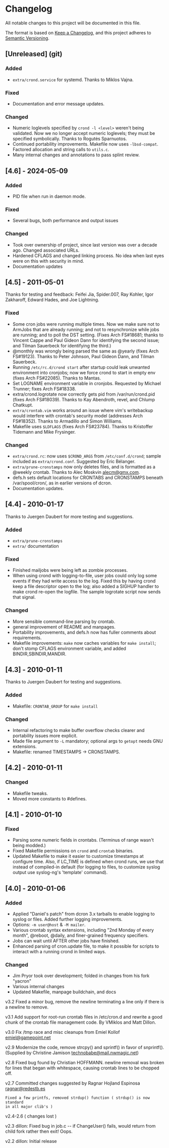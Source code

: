 # Changelog

All notable changes to this project will be documented in this file.

The format is based on [Keep a Changelog](https://keepachangelog.com/en/1.1.0/),
and this project adheres to [Semantic Versioning](https://semver.org/spec/v2.0.0.html).

## [Unreleased] (git)

### Added

- `extra/crond.service` for systemd. Thanks to Miklos Vajna.

### Fixed

- Documentation and error message updates.

### Changed

- Numeric loglevels specified by `crond -l <level>` weren't being validated.
  Now we no longer accept numeric loglevels; they must be specified
  symbolically. Thanks to Rogutės Sparnuotos.
- Continued portability improvements. Makefile now uses `-lbsd-compat`.
  Factored allocation and string calls to `utils.c`.
- Many internal changes and annotations to pass splint review.

## [4.6] - 2024-05-09

### Added

- PID file when run in daemon mode.

### Fixed

- Several bugs, both performance and output issues

### Changed

- Took over ownership of project, since last version was over a decade ago. Changed associated URLs.
- Hardened CFLAGS and changed linking process. No idea when last eyes were on this with security in mind.
- Documentation updates


## [4.5] - 2011-05-01

Thanks for testing and feedback: Feifei Jia, Spider.007, Ray Kohler,
Igor Zakharoff, Edward Hades, and Joe Lightning.

### Fixed

- Some cron jobs were running multiple times. Now we make sure not to
  ArmJobs that are already running; and not to resynchronize while jobs are
  running; and to poll the DST setting. (Fixes Arch FS#18681; thanks to Vincent
  Cappe and Paul Gideon Dann for identifying the second issue; and Tilman
  Sauerbeck for identifying the third.)
- @monthly was wrongly being parsed the same as @yearly (fixes Arch
  FS#19123). Thanks to Peter Johnson, Paul Gideon Dann, and Tilman Sauerbeck.
- Running `/etc/rc.d/crond start` after startup could leak unwanted
  environment into cronjobs; now we force crond to start in empty env
  (fixes Arch FS#22085). Thanks to Mantas.
- Set LOGNAME environment variable in cronjobs. Requested by Michael
  Trunner; fixes Arch FS#18338.
- extra/crond.logrotate now correctly gets pid from /var/run/crond.pid
  (fixes Arch FS#18039). Thanks to Kay Abendroth, revel, and Chlump Chatkupt.
- `extra/crontab.vim` works around an issue where vim's writebackup would
  interfere with crontab's security model (addresses Arch FS#18352).
  Thanks to Armadillo and Simon Williams.
- Makefile uses `$LDFLAGS` (fixes Arch FS#23784).
  Thanks to Kristoffer Tidemann and Mike Frysinger.

### Changed

- `extra/crond.rc`: now uses `$CROND_ARGS` from `/etc/conf.d/crond`; sample included
  as `extra/crond.conf`. Suggested by Eric Bélanger.
- `extra/prune-cronstamps` now only deletes files, and is formatted as a
  @weekly crontab. Thanks to Alec Moskvin <alecm@gmx.com>.
- defs.h sets default locations for CRONTABS and CRONSTAMPS beneath /var/spool/cron/,
  as in earlier versions of dcron.
- Documentation updates.


## [4.4] - 2010-01-17

Thanks to Juergen Daubert for more testing and suggestions.

### Added

- `extra/prune-cronstamps`
- `extra/` documentation

### Fixed

- Finished mailjobs were being left as zombie processes.
- When using crond with logging-to-file, user jobs could only log some
  events if they had write access to the log. Fixed this by having crond
  keep a file descriptor open to the log; also added a SIGHUP handler
  to make crond re-open the logfile. The sample logrotate script now
  sends that signal.

### Changed
- More sensible command-line parsing by crontab.
- general improvement of README and manpages.
- Portability improvements, and defs.h now has fuller comments about
  requirements.
- Makefile improvements: `make` now caches variables for `make install`;
    don't stomp CFLAGS environment variable, and added BINDIR,SBINDIR,MANDIR.


## [4.3] - 2010-01-11

Thanks to Juergen Daubert for testing and suggestions.

### Added

- Makefile: `CRONTAB_GROUP` for `make install`
### Changed

- Internal refactoring to make buffer overflow checks
  clearer and portability issues more explicit.
- Made file argument to `-L` mandatory; optional args to
  `getopt` needs GNU extensions.
- Makefile: renamed TIMESTAMPS -> CRONSTAMPS.


## [4.2] - 2010-01-11

### Changed

- Makefile tweaks.
- Moved more constants to #defines.

## [4.1] - 2010-01-10

### Fixed

- Parsing some numeric fields in crontabs.
	(Terminus of range wasn't being modded.)
- Fixed Makefile permissions on `crond` and `crontab` binaries.
- Updated Makefile to make it easier to customize timestamps at configure
  time. Also, if LC_TIME is defined when crond runs, we use that instead of
  compiled-in default (for logging to files, to customize syslog output use
  syslog-ng's 'template' command).


## [4.0] - 2010-01-06

### Added

- Applied "Daniel's patch" from dcron 3.x tarballs to enable logging to
  syslog or files. Added further logging improvements.
- Options: `-m user@host` & `-M mailer`.
- Various crontab syntax extensions, including "2nd Monday of every month",
  @reboot, @daily, and finer-grained frequency specifiers.
- Jobs can wait until AFTER other jobs have finished.
- Enhanced parsing of cron.update file, to make it possible for scripts to
  interact with a running crond in limited ways.

### Changed

- Jim Pryor took over development; folded in changes from his fork "yacron"
- Various internal changes
- Updated Makefile, manpage buildchain, and docs

v3.2
    Fixed a minor bug, remove the newline terminating a line only if there
    is a newline to remove.

v3.1
    Add support for root-run crontab files in /etc/cron.d and rewrite a
    good chunk of the crontab file management code.  By VMiklos and Matt
    Dillon.

v3.0
    Fix /tmp race and misc cleanups from Emiel Kollof <emiel@gamepoint.net>

v2.9
    Modernize the code, remove strcpy() and sprintf() in favor of snprintf().
    (Supplied by Christine Jamison <technobabe@mail.nwmagic.net>)

v2.8
    Fixed bug found by Christian HOFFMANN.  newline removal was broken
    for lines that began with whitespace, causing crontab lines to be
    chopped off.

v2.7
    Committed changes suggested by
    Ragnar Hojland Espinosa <ragnar@redestb.es>

    Fixed a few printfs, removed strdup() function ( strdup() is now standard
    in all major clib's )

v2.4-2.6
    ( changes lost )

v2.3
    dillon: Fixed bug in job.c -- if ChangeUser() fails, would return from child fork rather
        then exit!  Oops.

v2.2
    dillon: Initial release

